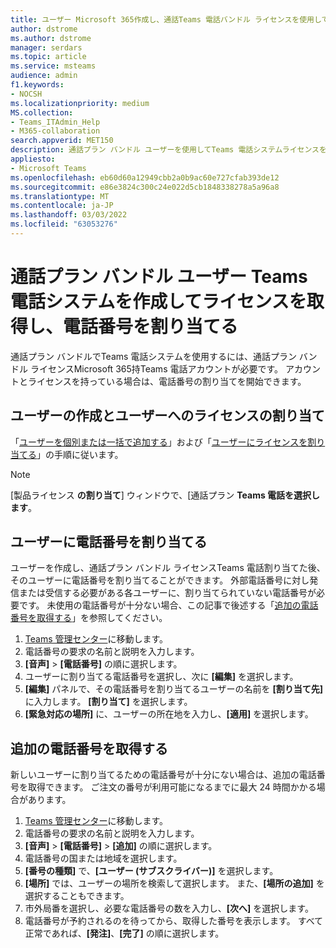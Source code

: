 ```yaml
---
title: ユーザー Microsoft 365作成し、通話Teams 電話バンドル ライセンスを使用して通話プランを追加し、電話番号を割り当てる
author: dstrome
ms.author: dstrome
manager: serdars
ms.topic: article
ms.service: msteams
audience: admin
f1.keywords:
- NOCSH
ms.localizationpriority: medium
MS.collection:
- Teams_ITAdmin_Help
- M365-collaboration
search.appverid: MET150
description: 通話プラン バンドル ユーザーを使用してTeams 電話システムライセンスを取得し、電話番号を割り当てる方法について学習します。
appliesto:
- Microsoft Teams
ms.openlocfilehash: eb60d60a12949cbb2a0b9ac60e727cfab393de12
ms.sourcegitcommit: e86e3824c300c24e022d5cb1848338278a5a96a8
ms.translationtype: MT
ms.contentlocale: ja-JP
ms.lasthandoff: 03/03/2022
ms.locfileid: "63053276"
---
```

# <a name="create-and-license-teams-phone-system-with-calling-plan-bundle-users-and-assign-them-phone-numbers"></a>通話プラン バンドル ユーザー Teams 電話システムを作成してライセンスを取得し、電話番号を割り当てる

通話プラン バンドルでTeams 電話システムを使用するには、通話プラン バンドル ライセンスMicrosoft 365持Teams 電話アカウントが必要です。 アカウントとライセンスを持っている場合は、電話番号の割り当てを開始できます。

## <a name="create-and-license-users"></a>ユーザーの作成とユーザーへのライセンスの割り当て

「[ユーザーを個別または一括で追加する](/microsoft-365/admin/add-users/add-users)」および「[ユーザーにライセンスを割り当てる](/microsoft-365/admin/manage/assign-licenses-to-users)」の手順に従います。

> [!NOTE]
> [製品ライセンス **の割り当て**] ウィンドウで、[通話プラン **Teams 電話を選択します**。

## <a name="assign-phone-numbers-to-users"></a>ユーザーに電話番号を割り当てる

ユーザーを作成し、通話プラン バンドル ライセンスTeams 電話割り当てた後、そのユーザーに電話番号を割り当てることができます。 外部電話番号に対し発信または受信する必要がある各ユーザーに、割り当てられていない電話番号が必要です。 未使用の電話番号が十分ない場合、この記事で後述する「[追加の電話番号を取得する](#get-more-phone-numbers)」を参照してください。

1. [Teams 管理センター](https://admin.teams.microsoft.com)に移動します。
2. 電話番号の要求の名前と説明を入力します。
3. **[音声]**  >  **[電話番号]** の順に選択します。
4. ユーザーに割り当てる電話番号を選択し、次に **[編集]** を選択します。
5. **[編集]** パネルで、その電話番号を割り当てるユーザーの名前を **[割り当て先]** に入力します。 **[割り当て]** を選択します。
6. **[緊急対応の場所]** に、ユーザーの所在地を入力し、**[適用]** を選択します。

## <a name="get-more-phone-numbers"></a>追加の電話番号を取得する

新しいユーザーに割り当てるための電話番号が十分にない場合は、追加の電話番号を取得できます。 ご注文の番号が利用可能になるまでに最大 24 時間かかる場合があります。

1. [Teams 管理センター](https://admin.teams.microsoft.com)に移動します。
2. 電話番号の要求の名前と説明を入力します。
3. **[音声]**  >  **[電話番号]**  >  **[追加]** の順に選択します。
4. 電話番号の国または地域を選択します。
5. **[番号の種類]** で、**[ユーザー (サブスクライバー)]** を選択します。
6. **[場所]** では、ユーザーの場所を検索して選択します。 また、**[場所の追加]** を選択することもできます。
7. 市外局番を選択し、必要な電話番号の数を入力し、**[次へ]** を選択します。
8. 電話番号が予約されるのを待ってから、取得した番号を表示します。 すべて正常であれば、**[発注]**、**[完了]** の順に選択します。
